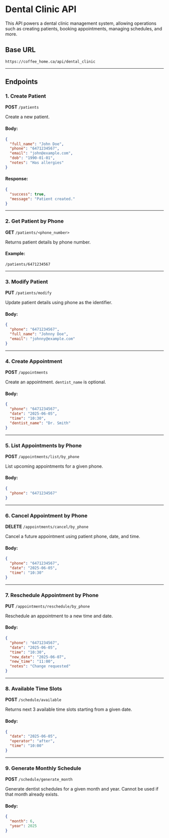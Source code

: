 # Dental Clinic API

This API powers a dental clinic management system, allowing operations such as creating patients, booking appointments, managing schedules, and more.

## Base URL

```
https://coffee_home.ca/api/dental_clinic
```

---

## Endpoints

### 1. **Create Patient**
**POST** `/patients`

Create a new patient.

#### Body:
```json
{
  "full_name": "John Doe",
  "phone": "6471234567",
  "email": "john@example.com",
  "dob": "1990-01-01",
  "notes": "Has allergies"
}
```

#### Response:
```json
{
  "success": true,
  "message": "Patient created."
}
```

---

### 2. **Get Patient by Phone**
**GET** `/patients/<phone_number>`

Returns patient details by phone number.

#### Example:
`/patients/6471234567`

---

### 3. **Modify Patient**
**PUT** `/patients/modify`

Update patient details using phone as the identifier.

#### Body:
```json
{
  "phone": "6471234567",
  "full_name": "Johnny Doe",
  "email": "johnny@example.com"
}
```

---

### 4. **Create Appointment**
**POST** `/appointments`

Create an appointment. `dentist_name` is optional.

#### Body:
```json
{
  "phone": "6471234567",
  "date": "2025-06-05",
  "time": "10:30",
  "dentist_name": "Dr. Smith"
}
```

---

### 5. **List Appointments by Phone**
**POST** `/appointments/list/by_phone`

List upcoming appointments for a given phone.

#### Body:
```json
{
  "phone": "6471234567"
}
```

---

### 6. **Cancel Appointment by Phone**
**DELETE** `/appointments/cancel/by_phone`

Cancel a future appointment using patient phone, date, and time.

#### Body:
```json
{
  "phone": "6471234567",
  "date": "2025-06-05",
  "time": "10:30"
}
```

---

### 7. **Reschedule Appointment by Phone**
**PUT** `/appointments/reschedule/by_phone`

Reschedule an appointment to a new time and date.

#### Body:
```json
{
  "phone": "6471234567",
  "date": "2025-06-05",
  "time": "10:30",
  "new_date": "2025-06-07",
  "new_time": "11:00",
  "notes": "Change requested"
}
```

---

### 8. **Available Time Slots**
**POST** `/schedule/available`

Returns next 3 available time slots starting from a given date.

#### Body:
```json
{
  "date": "2025-06-05",
  "operator": "after",
  "time": "10:00"
}
```

---

### 9. **Generate Monthly Schedule**
**POST** `/schedule/generate_month`

Generate dentist schedules for a given month and year. Cannot be used if that month already exists.

#### Body:
```json
{
  "month": 6,
  "year": 2025
}
```